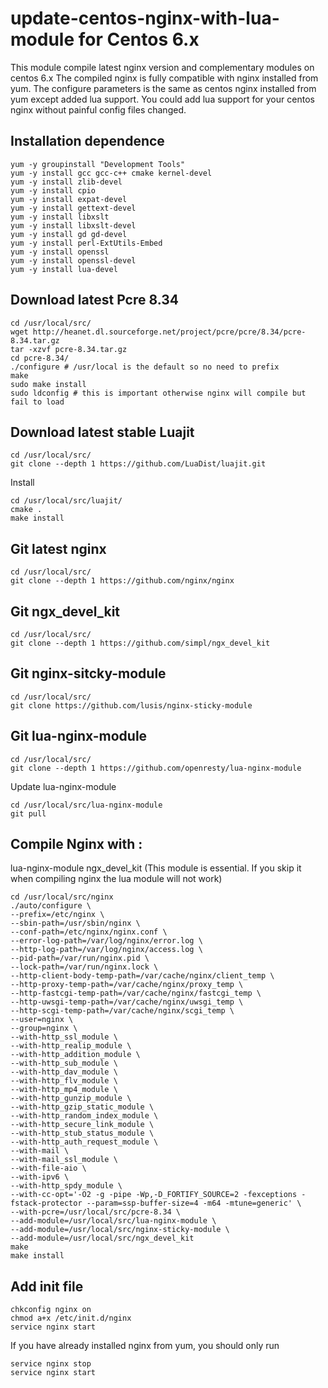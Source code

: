 update-centos-nginx-with-lua-module for Centos 6.x
================================

This module compile latest nginx version and complementary modules on centos 6.x
The compiled nginx is fully compatible with nginx installed from yum.
The configure parameters is the same as centos nginx installed from yum except added lua support.
You could add lua support for your centos nginx without painful config files changed.

## Installation dependence

    yum -y groupinstall "Development Tools"
    yum -y install gcc gcc-c++ cmake kernel-devel
    yum -y install zlib-devel
    yum -y install cpio
    yum -y install expat-devel
    yum -y install gettext-devel
    yum -y install libxslt
    yum -y install libxslt-devel
    yum -y install gd gd-devel
    yum -y install perl-ExtUtils-Embed
    yum -y install openssl
    yum -y install openssl-devel
    yum -y install lua-devel
    
    
## Download latest Pcre 8.34

    cd /usr/local/src/
    wget http://heanet.dl.sourceforge.net/project/pcre/pcre/8.34/pcre-8.34.tar.gz
    tar -xzvf pcre-8.34.tar.gz
    cd pcre-8.34/
    ./configure # /usr/local is the default so no need to prefix
    make
    sudo make install
    sudo ldconfig # this is important otherwise nginx will compile but fail to load
    
## Download latest stable Luajit

    cd /usr/local/src/
    git clone --depth 1 https://github.com/LuaDist/luajit.git
    
Install

    cd /usr/local/src/luajit/
    cmake .
    make install
    
## Git latest nginx

    cd /usr/local/src/
    git clone --depth 1 https://github.com/nginx/nginx

## Git ngx_devel_kit

    cd /usr/local/src/
    git clone --depth 1 https://github.com/simpl/ngx_devel_kit
    
## Git nginx-sitcky-module

    cd /usr/local/src/
    git clone https://github.com/lusis/nginx-sticky-module

## Git lua-nginx-module

    cd /usr/local/src/
    git clone --depth 1 https://github.com/openresty/lua-nginx-module
    
Update lua-nginx-module

    cd /usr/local/src/lua-nginx-module
    git pull

## Compile Nginx with :
lua-nginx-module
ngx_devel_kit (This module is essential. If you skip it when compiling nginx the lua module will not work)

    cd /usr/local/src/nginx
    ./auto/configure \
    --prefix=/etc/nginx \
    --sbin-path=/usr/sbin/nginx \
    --conf-path=/etc/nginx/nginx.conf \
    --error-log-path=/var/log/nginx/error.log \
    --http-log-path=/var/log/nginx/access.log \
    --pid-path=/var/run/nginx.pid \
    --lock-path=/var/run/nginx.lock \
    --http-client-body-temp-path=/var/cache/nginx/client_temp \
    --http-proxy-temp-path=/var/cache/nginx/proxy_temp \
    --http-fastcgi-temp-path=/var/cache/nginx/fastcgi_temp \
    --http-uwsgi-temp-path=/var/cache/nginx/uwsgi_temp \
    --http-scgi-temp-path=/var/cache/nginx/scgi_temp \
    --user=nginx \
    --group=nginx \
    --with-http_ssl_module \
    --with-http_realip_module \
    --with-http_addition_module \
    --with-http_sub_module \
    --with-http_dav_module \
    --with-http_flv_module \
    --with-http_mp4_module \
    --with-http_gunzip_module \
    --with-http_gzip_static_module \
    --with-http_random_index_module \
    --with-http_secure_link_module \
    --with-http_stub_status_module \
    --with-http_auth_request_module \
    --with-mail \
    --with-mail_ssl_module \
    --with-file-aio \
    --with-ipv6 \
    --with-http_spdy_module \
    --with-cc-opt='-O2 -g -pipe -Wp,-D_FORTIFY_SOURCE=2 -fexceptions -fstack-protector --param=ssp-buffer-size=4 -m64 -mtune=generic' \
    --with-pcre=/usr/local/src/pcre-8.34 \
    --add-module=/usr/local/src/lua-nginx-module \
    --add-module=/usr/local/src/nginx-sticky-module \
    --add-module=/usr/local/src/ngx_devel_kit
    make
    make install

## Add init file

    chkconfig nginx on
    chmod a+x /etc/init.d/nginx
    service nginx start

If you have already installed nginx from yum, you should only run

    service nginx stop
    service nginx start
